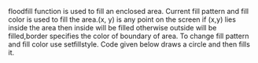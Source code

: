 floodfill function is used to fill an enclosed area. Current fill pattern and fill color is used to fill the area.(x, y) 
is any point on the screen if (x,y) lies inside the area then inside will be filled otherwise outside will be filled,border specifies 
the color of boundary of area. To change fill pattern and fill color use setfillstyle. Code given below draws a circle and then fills it.
